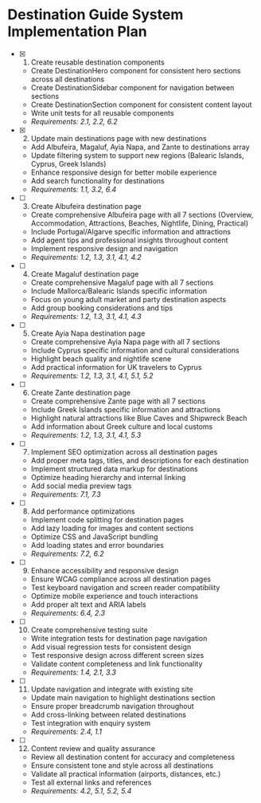 # Destination Guide System Implementation Plan

- [x] 1. Create reusable destination components
  - Create DestinationHero component for consistent hero sections across all destinations
  - Create DestinationSidebar component for navigation between sections
  - Create DestinationSection component for consistent content layout
  - Write unit tests for all reusable components
  - _Requirements: 2.1, 2.2, 6.2_

- [x] 2. Update main destinations page with new destinations
  - Add Albufeira, Magaluf, Ayia Napa, and Zante to destinations array
  - Update filtering system to support new regions (Balearic Islands, Cyprus, Greek Islands)
  - Enhance responsive design for better mobile experience
  - Add search functionality for destinations
  - _Requirements: 1.1, 3.2, 6.4_

- [ ] 3. Create Albufeira destination page
  - Create comprehensive Albufeira page with all 7 sections (Overview, Accommodation, Attractions, Beaches, Nightlife, Dining, Practical)
  - Include Portugal/Algarve specific information and attractions
  - Add agent tips and professional insights throughout content
  - Implement responsive design and navigation
  - _Requirements: 1.2, 1.3, 3.1, 4.1, 4.2_

- [ ] 4. Create Magaluf destination page
  - Create comprehensive Magaluf page with all 7 sections
  - Include Mallorca/Balearic Islands specific information
  - Focus on young adult market and party destination aspects
  - Add group booking considerations and tips
  - _Requirements: 1.2, 1.3, 3.1, 4.1, 4.3_

- [ ] 5. Create Ayia Napa destination page
  - Create comprehensive Ayia Napa page with all 7 sections
  - Include Cyprus specific information and cultural considerations
  - Highlight beach quality and nightlife scene
  - Add practical information for UK travelers to Cyprus
  - _Requirements: 1.2, 1.3, 3.1, 4.1, 5.1, 5.2_

- [ ] 6. Create Zante destination page
  - Create comprehensive Zante page with all 7 sections
  - Include Greek Islands specific information and attractions
  - Highlight natural attractions like Blue Caves and Shipwreck Beach
  - Add information about Greek culture and local customs
  - _Requirements: 1.2, 1.3, 3.1, 4.1, 5.3_

- [ ] 7. Implement SEO optimization across all destination pages
  - Add proper meta tags, titles, and descriptions for each destination
  - Implement structured data markup for destinations
  - Optimize heading hierarchy and internal linking
  - Add social media preview tags
  - _Requirements: 7.1, 7.3_

- [ ] 8. Add performance optimizations
  - Implement code splitting for destination pages
  - Add lazy loading for images and content sections
  - Optimize CSS and JavaScript bundling
  - Add loading states and error boundaries
  - _Requirements: 7.2, 6.2_

- [ ] 9. Enhance accessibility and responsive design
  - Ensure WCAG compliance across all destination pages
  - Test keyboard navigation and screen reader compatibility
  - Optimize mobile experience and touch interactions
  - Add proper alt text and ARIA labels
  - _Requirements: 6.4, 2.3_

- [ ] 10. Create comprehensive testing suite
  - Write integration tests for destination page navigation
  - Add visual regression tests for consistent design
  - Test responsive design across different screen sizes
  - Validate content completeness and link functionality
  - _Requirements: 1.4, 2.1, 3.3_

- [ ] 11. Update navigation and integrate with existing site
  - Update main navigation to highlight destinations section
  - Ensure proper breadcrumb navigation throughout
  - Add cross-linking between related destinations
  - Test integration with enquiry system
  - _Requirements: 2.4, 1.1_

- [ ] 12. Content review and quality assurance
  - Review all destination content for accuracy and completeness
  - Ensure consistent tone and style across all destinations
  - Validate all practical information (airports, distances, etc.)
  - Test all external links and references
  - _Requirements: 4.2, 5.1, 5.2, 5.4_